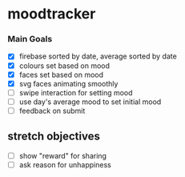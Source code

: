 moodtracker
===========

### Main Goals

- [x] firebase sorted by date, average sorted by date
- [x] colours set based on mood
- [x] faces set based on mood
- [x] svg faces animating smoothly
- [ ] swipe interaction for setting mood
- [ ] use day's average mood to set initial mood
- [ ] feedback on submit

## stretch objectives
- [ ] show "reward" for sharing
- [ ] ask reason for unhappiness